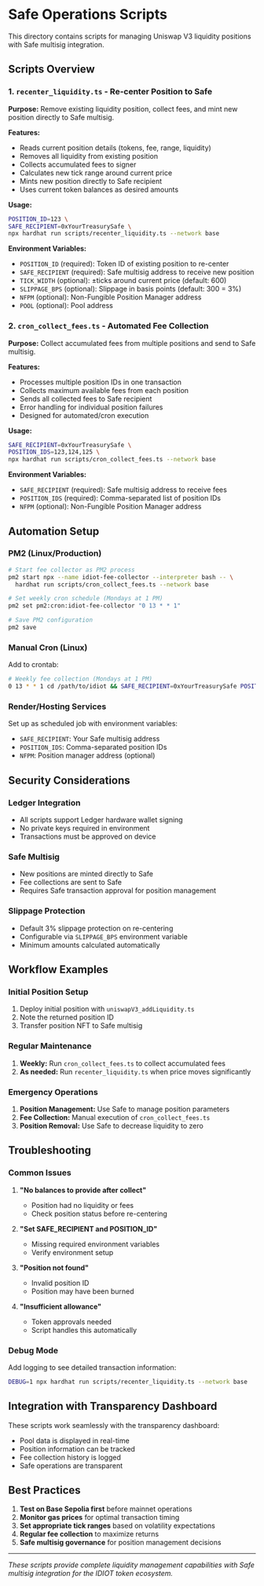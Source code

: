 # Safe Operations Scripts

This directory contains scripts for managing Uniswap V3 liquidity positions with Safe multisig integration.

## Scripts Overview

### 1. `recenter_liquidity.ts` - Re-center Position to Safe
**Purpose:** Remove existing liquidity position, collect fees, and mint new position directly to Safe multisig.

**Features:**
- Reads current position details (tokens, fee, range, liquidity)
- Removes all liquidity from existing position
- Collects accumulated fees to signer
- Calculates new tick range around current price
- Mints new position directly to Safe recipient
- Uses current token balances as desired amounts

**Usage:**
```bash
POSITION_ID=123 \
SAFE_RECIPIENT=0xYourTreasurySafe \
npx hardhat run scripts/recenter_liquidity.ts --network base
```

**Environment Variables:**
- `POSITION_ID` (required): Token ID of existing position to re-center
- `SAFE_RECIPIENT` (required): Safe multisig address to receive new position
- `TICK_WIDTH` (optional): ±ticks around current price (default: 600)
- `SLIPPAGE_BPS` (optional): Slippage in basis points (default: 300 = 3%)
- `NFPM` (optional): Non-Fungible Position Manager address
- `POOL` (optional): Pool address

### 2. `cron_collect_fees.ts` - Automated Fee Collection
**Purpose:** Collect accumulated fees from multiple positions and send to Safe multisig.

**Features:**
- Processes multiple position IDs in one transaction
- Collects maximum available fees from each position
- Sends all collected fees to Safe recipient
- Error handling for individual position failures
- Designed for automated/cron execution

**Usage:**
```bash
SAFE_RECIPIENT=0xYourTreasurySafe \
POSITION_IDS=123,124,125 \
npx hardhat run scripts/cron_collect_fees.ts --network base
```

**Environment Variables:**
- `SAFE_RECIPIENT` (required): Safe multisig address to receive fees
- `POSITION_IDS` (required): Comma-separated list of position IDs
- `NFPM` (optional): Non-Fungible Position Manager address

## Automation Setup

### PM2 (Linux/Production)
```bash
# Start fee collector as PM2 process
pm2 start npx --name idiot-fee-collector --interpreter bash -- \
  hardhat run scripts/cron_collect_fees.ts --network base

# Set weekly cron schedule (Mondays at 1 PM)
pm2 set pm2:cron:idiot-fee-collector "0 13 * * 1"

# Save PM2 configuration
pm2 save
```

### Manual Cron (Linux)
Add to crontab:
```bash
# Weekly fee collection (Mondays at 1 PM)
0 13 * * 1 cd /path/to/idiot && SAFE_RECIPIENT=0xYourTreasurySafe POSITION_IDS=123,124 npx hardhat run scripts/cron_collect_fees.ts --network base
```

### Render/Hosting Services
Set up as scheduled job with environment variables:
- `SAFE_RECIPIENT`: Your Safe multisig address
- `POSITION_IDS`: Comma-separated position IDs
- `NFPM`: Position manager address (optional)

## Security Considerations

### Ledger Integration
- All scripts support Ledger hardware wallet signing
- No private keys required in environment
- Transactions must be approved on device

### Safe Multisig
- New positions are minted directly to Safe
- Fee collections are sent to Safe
- Requires Safe transaction approval for position management

### Slippage Protection
- Default 3% slippage protection on re-centering
- Configurable via `SLIPPAGE_BPS` environment variable
- Minimum amounts calculated automatically

## Workflow Examples

### Initial Position Setup
1. Deploy initial position with `uniswapV3_addLiquidity.ts`
2. Note the returned position ID
3. Transfer position NFT to Safe multisig

### Regular Maintenance
1. **Weekly:** Run `cron_collect_fees.ts` to collect accumulated fees
2. **As needed:** Run `recenter_liquidity.ts` when price moves significantly

### Emergency Operations
1. **Position Management:** Use Safe to manage position parameters
2. **Fee Collection:** Manual execution of `cron_collect_fees.ts`
3. **Position Removal:** Use Safe to decrease liquidity to zero

## Troubleshooting

### Common Issues
1. **"No balances to provide after collect"**
   - Position had no liquidity or fees
   - Check position status before re-centering

2. **"Set SAFE_RECIPIENT and POSITION_ID"**
   - Missing required environment variables
   - Verify environment setup

3. **"Position not found"**
   - Invalid position ID
   - Position may have been burned

4. **"Insufficient allowance"**
   - Token approvals needed
   - Script handles this automatically

### Debug Mode
Add logging to see detailed transaction information:
```bash
DEBUG=1 npx hardhat run scripts/recenter_liquidity.ts --network base
```

## Integration with Transparency Dashboard

These scripts work seamlessly with the transparency dashboard:
- Pool data is displayed in real-time
- Position information can be tracked
- Fee collection history is logged
- Safe operations are transparent

## Best Practices

1. **Test on Base Sepolia first** before mainnet operations
2. **Monitor gas prices** for optimal transaction timing
3. **Set appropriate tick ranges** based on volatility expectations
4. **Regular fee collection** to maximize returns
5. **Safe multisig governance** for position management decisions

---

*These scripts provide complete liquidity management capabilities with Safe multisig integration for the IDIOT token ecosystem.*

